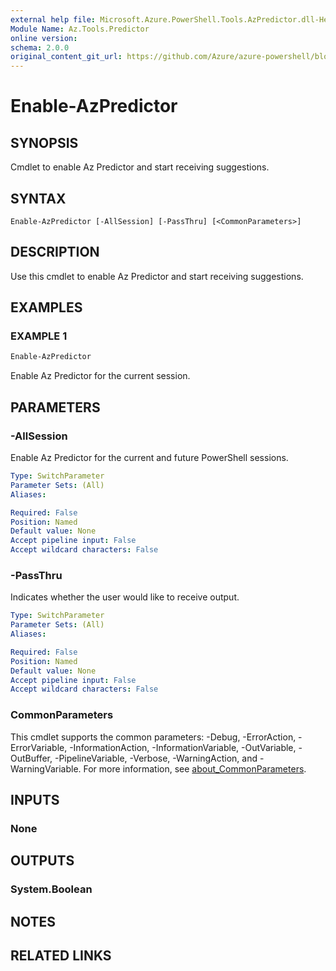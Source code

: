 ```yaml
---
external help file: Microsoft.Azure.PowerShell.Tools.AzPredictor.dll-Help.xml
Module Name: Az.Tools.Predictor
online version:
schema: 2.0.0
original_content_git_url: https://github.com/Azure/azure-powershell/blob/main/tools/Az.Tools.Predictor/help/Enable-AzPredictor.md
---
```


# Enable-AzPredictor

## SYNOPSIS
Cmdlet to enable Az Predictor and start receiving suggestions.

## SYNTAX

```
Enable-AzPredictor [-AllSession] [-PassThru] [<CommonParameters>]
```

## DESCRIPTION

Use this cmdlet to enable Az Predictor and start receiving suggestions.

## EXAMPLES

### EXAMPLE 1

```powershell
Enable-AzPredictor
```

Enable Az Predictor for the current session.

## PARAMETERS

### -AllSession

Enable Az Predictor for the current and future PowerShell sessions.

```yaml
Type: SwitchParameter
Parameter Sets: (All)
Aliases:

Required: False
Position: Named
Default value: None
Accept pipeline input: False
Accept wildcard characters: False
```

### -PassThru

Indicates whether the user would like to receive output.

```yaml
Type: SwitchParameter
Parameter Sets: (All)
Aliases:

Required: False
Position: Named
Default value: None
Accept pipeline input: False
Accept wildcard characters: False
```

### CommonParameters

This cmdlet supports the common parameters: -Debug, -ErrorAction, -ErrorVariable,
-InformationAction, -InformationVariable, -OutVariable, -OutBuffer, -PipelineVariable, -Verbose,
-WarningAction, and -WarningVariable. For more information, see
[about_CommonParameters](http://go.microsoft.com/fwlink/?LinkID=113216).

## INPUTS

### None

## OUTPUTS

### System.Boolean

## NOTES

## RELATED LINKS
